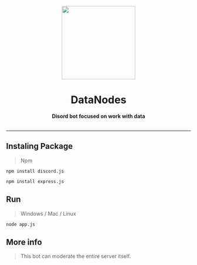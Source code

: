 <div align="center">
    <a href="https://cdn.discordapp.com/"><img src="https://cdn.discordapp.com/app-icons/813370804641071105/e37e501e85dc79da549148a1118f5acf.png" height="200" width="200"></a>
    <h1>DataNodes</h1>
    <strong>Disord bot focused on work with data</strong><br><br>
</div>

---

## Instaling Package
> Npm
```
npm install discord.js
```
```
npm install express.js
```

## Run
> Windows / Mac / Linux
```
node app.js
```

## More info
> This bot can moderate the entire server itself.

